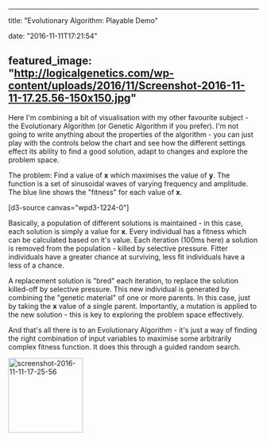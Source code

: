 
---
title: "Evolutionary Algorithm: Playable Demo"

date: "2016-11-11T17:21:54"

featured_image: "http://logicalgenetics.com/wp-content/uploads/2016/11/Screenshot-2016-11-11-17.25.56-150x150.jpg"
---


Here I'm combining a bit of visualisation with my other favourite subject - the Evolutionary Algorithm (or Genetic Algorithm if you prefer).  I'm not going to write anything about the properties of the algorithm - you can just play with the controls below the chart and see how the different settings effect its ability to find a good solution, adapt to changes and explore the problem space.

The problem: Find a value of **x** which maximises the value of **y**. The function is a set of sinusoidal waves of varying frequency and amplitude. The blue line shows the "fitness" for each value of **x**.

[d3-source canvas="wpd3-1224-0"]

Basically, a population of different solutions is maintained - in this case, each solution is simply a value for **x**. Every individual has a fitness which can be calculated based on it's value. Each iteration (100ms here) a solution is removed from the population - killed by selective pressure. Fitter individuals have a greater chance at surviving, less fit individuals have a less of a chance.

A replacement solution is "bred" each iteration, to replace the solution killed-off by selective pressure. This new individual is generated by combining the "genetic material" of one or more parents. In this case, just by taking the **x** value of a single parent. Importantly, a mutation is applied to the new solution - this is key to exploring the problem space effectively.

And that's all there is to an Evolutionary Algorithm - it's just a way of finding the right combination of input variables to maximise some arbitrarily complex fitness function. It does this through a guided random search.

<img class="size-thumbnail wp-image-1230 alignleft" src="http://logicalgenetics.com/wp-content/uploads/2016/11/Screenshot-2016-11-11-17.25.56-150x150.jpg" alt="screenshot-2016-11-11-17-25-56" width="150" height="150">